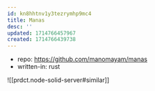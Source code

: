 ```yaml
---
id: kn8hhtnv1y3tezrymhp9mc4
title: Manas
desc: ''
updated: 1714766457967
created: 1714766439738
---
```


- repo: https://github.com/manomayam/manas
- written-in: rust

![[prdct.node-solid-server#similar]]
